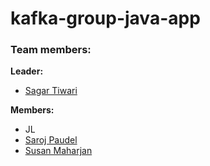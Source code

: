 # kafka-group-java-app

### Team members:
**Leader:**
   * [Sagar Tiwari](https://github.com/005sagar)
   
 **Members:**
   * JL
   * [Saroj Paudel](https://github.com/spsaroj)
   * [Susan Maharjan](https://github.com/susanmaharjan)
